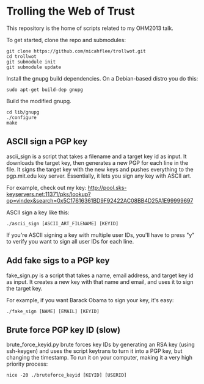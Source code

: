 Trolling the Web of Trust
=========================

This repository is the home of scripts related to my OHM2013 talk.

To get started, clone the repo and submodules:

    git clone https://github.com/micahflee/trollwot.git
    cd trollwot
    git submodule init
    git submodule update

Install the gnupg build dependencies. On a Debian-based distro you do this:

    sudo apt-get build-dep gnupg

Build the modified gnupg.

    cd lib/gnupg
    ./configure
    make

ASCII sign a PGP key
--------------------

ascii_sign is a script that takes a filename and a target key id as input. It downloads the target key, then generates a new PGP for each line in the file. It signs the target key with the new keys and pushes everything to the pgp.mit.edu key server. Essentially, it lets you sign any key with ASCII art.

For example, check out my key: http://pool.sks-keyservers.net:11371/pks/lookup?op=vindex&search=0x5C17616361BD9F92422AC08BB4D25A1E99999697

ASCII sign a key like this:

    ./ascii_sign [ASCII_ART_FILENAME] [KEYID]

If you're ASCII signing a key with multiple user IDs, you'll have to press "y" to verify you want to sign all user IDs for each line.

Add fake sigs to a PGP key
--------------------------

fake_sign.py is a script that takes a name, email address, and target key id as input. It creates a new key with that name and email, and uses it to sign the target key.

For example, if you want Barack Obama to sign your key, it's easy:

    ./fake_sign [NAME] [EMAIL] [KEYID]

Brute force PGP key ID (slow)
-----------------------------

brute_force_keyid.py brute forces key IDs by generating an RSA key (using ssh-keygen) and uses the script keytrans to turn it into a PGP key, but changing the timestamp. To run it on your computer, making it a very high priority process:

    nice -20 ./bruteforce_keyid [KEYID] [USERID]

